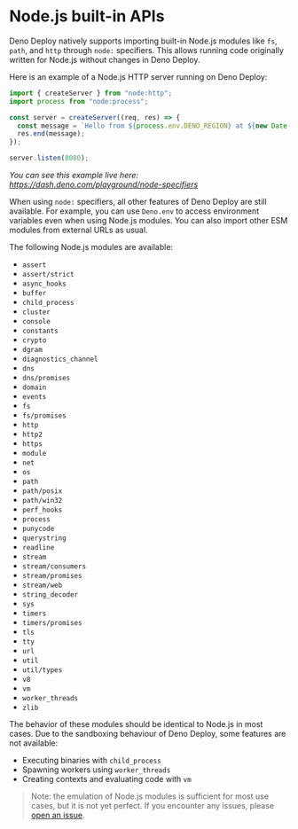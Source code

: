 # Node.js built-in APIs

Deno Deploy natively supports importing built-in Node.js modules like `fs`,
`path`, and `http` through `node:` specifiers. This allows running code
originally written for Node.js without changes in Deno Deploy.

Here is an example of a Node.js HTTP server running on Deno Deploy:

```js
import { createServer } from "node:http";
import process from "node:process";

const server = createServer((req, res) => {
  const message = `Hello from ${process.env.DENO_REGION} at ${new Date()}`;
  res.end(message);
});

server.listen(8080);
```

_You can see this example live here:
https://dash.deno.com/playground/node-specifiers_

When using `node:` specifiers, all other features of Deno Deploy are still
available. For example, you can use `Deno.env` to access environment variables
even when using Node.js modules. You can also import other ESM modules from
external URLs as usual.

The following Node.js modules are available:

- `assert`
- `assert/strict`
- `async_hooks`
- `buffer`
- `child_process`
- `cluster`
- `console`
- `constants`
- `crypto`
- `dgram`
- `diagnostics_channel`
- `dns`
- `dns/promises`
- `domain`
- `events`
- `fs`
- `fs/promises`
- `http`
- `http2`
- `https`
- `module`
- `net`
- `os`
- `path`
- `path/posix`
- `path/win32`
- `perf_hooks`
- `process`
- `punycode`
- `querystring`
- `readline`
- `stream`
- `stream/consumers`
- `stream/promises`
- `stream/web`
- `string_decoder`
- `sys`
- `timers`
- `timers/promises`
- `tls`
- `tty`
- `url`
- `util`
- `util/types`
- `v8`
- `vm`
- `worker_threads`
- `zlib`

The behavior of these modules should be identical to Node.js in most cases. Due
to the sandboxing behaviour of Deno Deploy, some features are not available:

- Executing binaries with `child_process`
- Spawning workers using `worker_threads`
- Creating contexts and evaluating code with `vm`

> Note: the emulation of Node.js modules is sufficient for most use cases, but
> it is not yet perfect. If you encounter any issues, please
> [open an issue](https://github.com/denoland/deno).
